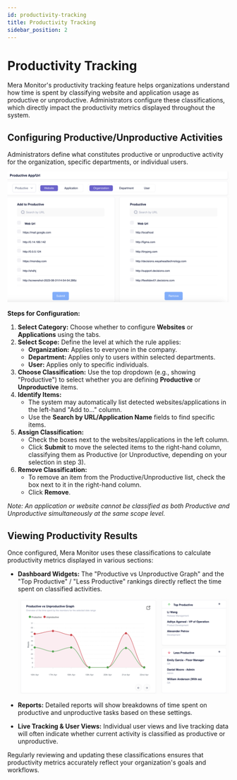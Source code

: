 ```yaml
---
id: productivity-tracking
title: Productivity Tracking
sidebar_position: 2
---
```


# Productivity Tracking

Mera Monitor's productivity tracking feature helps organizations understand how time is spent by classifying website and application usage as productive or unproductive. Administrators configure these classifications, which directly impact the productivity metrics displayed throughout the system.

## Configuring Productive/Unproductive Activities

Administrators define what constitutes productive or unproductive activity for the organization, specific departments, or individual users.

![Configure Productive Apps/URLs](/img/productivity-config-apps-urls.png)

**Steps for Configuration:**

1.  **Select Category:** Choose whether to configure **Websites** or **Applications** using the tabs.
2.  **Select Scope:** Define the level at which the rule applies:
    *   **Organization:** Applies to everyone in the company.
    *   **Department:** Applies only to users within selected departments.
    *   **User:** Applies only to specific individuals.
3.  **Choose Classification:** Use the top dropdown (e.g., showing "Productive") to select whether you are defining **Productive** or **Unproductive** items.
4.  **Identify Items:**
    *   The system may automatically list detected websites/applications in the left-hand "Add to..." column.
    *   Use the **Search by URL/Application Name** fields to find specific items.
5.  **Assign Classification:**
    *   Check the boxes next to the websites/applications in the left column.
    *   Click **Submit** to move the selected items to the right-hand column, classifying them as Productive (or Unproductive, depending on your selection in step 3).
6.  **Remove Classification:**
    *   To remove an item from the Productive/Unproductive list, check the box next to it in the right-hand column.
    *   Click **Remove**.

_Note: An application or website cannot be classified as both Productive and Unproductive simultaneously at the same scope level._

## Viewing Productivity Results

Once configured, Mera Monitor uses these classifications to calculate productivity metrics displayed in various sections:

*   **Dashboard Widgets:** The "Productive vs Unproductive Graph" and the "Top Productive" / "Less Productive" rankings directly reflect the time spent on classified activities.

    ![Productivity Graph and Rankings](/img/productivity-graph-rankings.png)

*   **Reports:** Detailed reports will show breakdowns of time spent on productive and unproductive tasks based on these settings.
*   **Live Tracking & User Views:** Individual user views and live tracking data will often indicate whether current activity is classified as productive or unproductive.

Regularly reviewing and updating these classifications ensures that productivity metrics accurately reflect your organization's goals and workflows. 